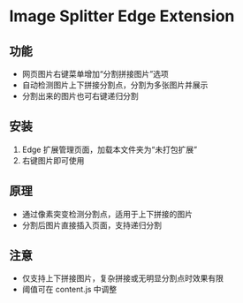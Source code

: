 # Image Splitter Edge Extension

## 功能
- 网页图片右键菜单增加“分割拼接图片”选项
- 自动检测图片上下拼接分割点，分割为多张图片并展示
- 分割出来的图片也可右键递归分割

## 安装
1. Edge 扩展管理页面，加载本文件夹为“未打包扩展”
2. 右键图片即可使用

## 原理
- 通过像素突变检测分割点，适用于上下拼接的图片
- 分割后图片直接插入页面，支持递归分割

## 注意
- 仅支持上下拼接图片，复杂拼接或无明显分割点时效果有限
- 阈值可在 content.js 中调整
